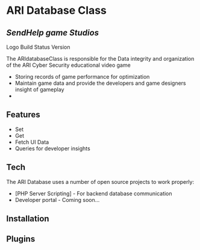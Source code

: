 # ARI Database Class
## _SendHelp game Studios_

Logo
Build Status
Version

The ARIdatabaseClass is responsible for the Data integrity and organization of the
ARI Cyber Security educational video game
- Storing records of game performance for optimization
- Maintain game data and provide the developers and game designers insight of gameplay
- 
## Features
- Set
- Get 
- Fetch UI Data
- Queries for developer insights

## Tech
The ARI Database uses a number of open source projects to work properly:

- [PHP Server Scripting] - For backend database communication 
- Developer portal - Coming soon...

## Installation

## Plugins
